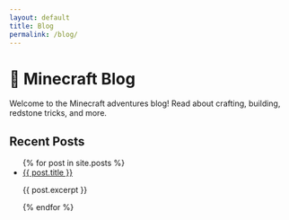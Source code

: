 ```yaml
---
layout: default
title: Blog
permalink: /blog/
---
```


<h1>🧱 Minecraft Blog</h1>
<p>Welcome to the Minecraft adventures blog! Read about crafting, building, redstone tricks, and more.</p>

<h2>Recent Posts</h2>

<ul>
  {% for post in site.posts %}
    <li>
      <a href="{{ post.url }}">{{ post.title }}</a>
      <p>{{ post.excerpt }}</p>
    </li>
  {% endfor %}
</ul>
